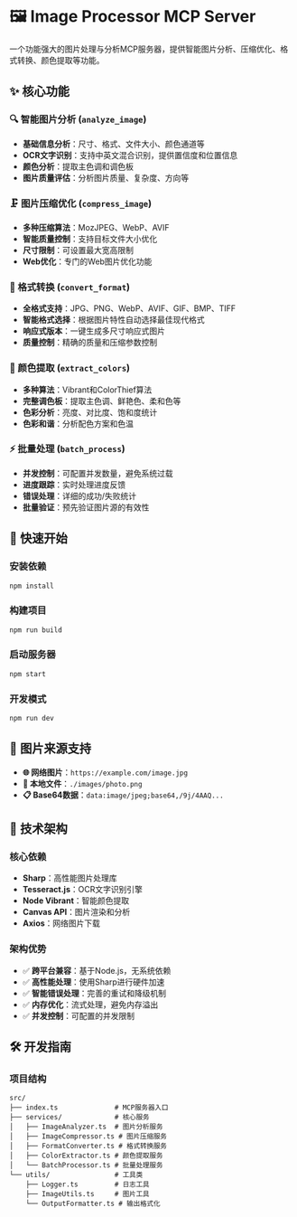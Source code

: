 # 🖼️ Image Processor MCP Server

一个功能强大的图片处理与分析MCP服务器，提供智能图片分析、压缩优化、格式转换、颜色提取等功能。

## ✨ 核心功能

### 🔍 智能图片分析 (`analyze_image`)
- **基础信息分析**：尺寸、格式、文件大小、颜色通道等
- **OCR文字识别**：支持中英文混合识别，提供置信度和位置信息
- **颜色分析**：提取主色调和调色板
- **图片质量评估**：分析图片质量、复杂度、方向等

### 🗜️ 图片压缩优化 (`compress_image`)
- **多种压缩算法**：MozJPEG、WebP、AVIF
- **智能质量控制**：支持目标文件大小优化
- **尺寸限制**：可设置最大宽高限制
- **Web优化**：专门的Web图片优化功能

### 🔄 格式转换 (`convert_format`)
- **全格式支持**：JPG、PNG、WebP、AVIF、GIF、BMP、TIFF
- **智能格式选择**：根据图片特性自动选择最佳现代格式
- **响应式版本**：一键生成多尺寸响应式图片
- **质量控制**：精确的质量和压缩参数控制

### 🎨 颜色提取 (`extract_colors`)
- **多种算法**：Vibrant和ColorThief算法
- **完整调色板**：提取主色调、鲜艳色、柔和色等
- **色彩分析**：亮度、对比度、饱和度统计
- **色彩和谐**：分析配色方案和色温

### ⚡ 批量处理 (`batch_process`)
- **并发控制**：可配置并发数量，避免系统过载
- **进度跟踪**：实时处理进度反馈
- **错误处理**：详细的成功/失败统计
- **批量验证**：预先验证图片源的有效性

## 🚀 快速开始

### 安装依赖

```bash
npm install
```

### 构建项目

```bash
npm run build
```

### 启动服务器

```bash
npm start
```

### 开发模式

```bash
npm run dev
```




## 🎯 图片来源支持

- **🌐 网络图片**：`https://example.com/image.jpg`
- **📁 本地文件**：`./images/photo.png`
- **📋 Base64数据**：`data:image/jpeg;base64,/9j/4AAQ...`

## 🔧 技术架构

### 核心依赖
- **Sharp**：高性能图片处理库
- **Tesseract.js**：OCR文字识别引擎
- **Node Vibrant**：智能颜色提取
- **Canvas API**：图片渲染和分析
- **Axios**：网络图片下载

### 架构优势
- ✅ **跨平台兼容**：基于Node.js，无系统依赖
- ✅ **高性能处理**：使用Sharp进行硬件加速
- ✅ **智能错误处理**：完善的重试和降级机制
- ✅ **内存优化**：流式处理，避免内存溢出
- ✅ **并发控制**：可配置的并发限制

## 🛠️ 开发指南

### 项目结构

```
src/
├── index.ts              # MCP服务器入口
├── services/             # 核心服务
│   ├── ImageAnalyzer.ts  # 图片分析服务
│   ├── ImageCompressor.ts # 图片压缩服务
│   ├── FormatConverter.ts # 格式转换服务
│   ├── ColorExtractor.ts # 颜色提取服务
│   └── BatchProcessor.ts # 批量处理服务
└── utils/                # 工具类
    ├── Logger.ts         # 日志工具
    ├── ImageUtils.ts     # 图片工具
    └── OutputFormatter.ts # 输出格式化
```



